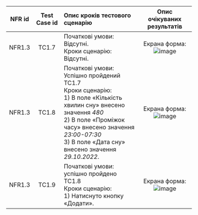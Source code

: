 |NFR id|Test Case id|Опис кроків тестового сценарію|Опис очікуваних результатів|
|:-:|:-:|:-|:-:|
|NFR1.3|TC1.7|Початкові умови: Відсутні. <br> Кроки сценарію: Відсутні.|Екрана форма: <br> ![image](https://user-images.githubusercontent.com/79440042/198899092-4e308c74-5da9-4f7d-9b0d-fd0379edc92b.png)
|NFR1.3|TC1.8|Початкові умови: Успішно пройдений TC1.7 <br> Кроки сценарію: <br> 1) В поле «Кількість хвилин сну» внесено значення *480* <br> 2) В поле «Проміжок часу» внесено значення *23:00-07:30*<br>  3) В поле «Дата сну» внесено значення *29.10.2022*.|Екрана форма: <br> ![image](https://user-images.githubusercontent.com/79440042/198899111-5ad4d2e4-292b-4ad1-9f62-c5ea24ca98c0.png)
|NFR1.3|TC1.9|Початкові умови: успішно пройдено TC1.8 <br> Кроки сценарію: <br> 1) Натиснуто кнопку «Додати».|Екрана форма: <br> ![image](https://user-images.githubusercontent.com/79440042/198900831-70c9b339-ccf3-41a2-952f-8ffceaa5fd93.png)


